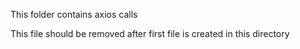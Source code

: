 This folder contains axios calls

This file should be removed after first file is created in this directory